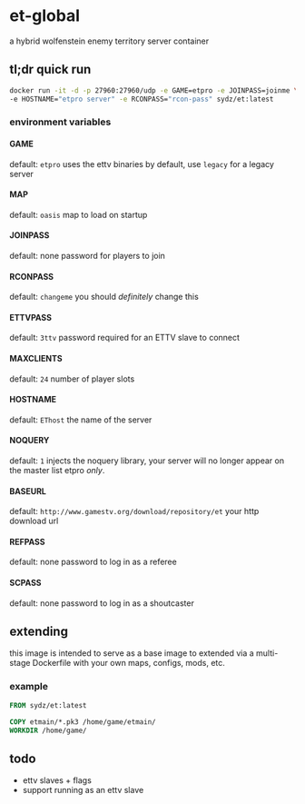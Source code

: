 # et-global
a hybrid wolfenstein enemy territory server container


## tl;dr quick run

```sh
docker run -it -d -p 27960:27960/udp -e GAME=etpro -e JOINPASS=joinme \
-e HOSTNAME="etpro server" -e RCONPASS="rcon-pass" sydz/et:latest
```

### environment variables

#### GAME
default: `etpro`
uses the ettv binaries by default, use `legacy` for a legacy server

#### MAP
default: `oasis`
map to load on startup


#### JOINPASS
default: none
password for players to join


#### RCONPASS
default: `changeme`
you should *definitely* change this

#### ETTVPASS
default: `3ttv`
password required for an ETTV slave to connect

#### MAXCLIENTS
default: `24`
number of player slots

#### HOSTNAME
default: `EThost`
the name of the server

#### NOQUERY
default: `1`
injects the noquery library, your server will no longer appear on the master list
etpro *only*.

#### BASEURL 
default: `http://www.gamestv.org/download/repository/et`
your http download url

#### REFPASS
default: none
password to log in as a referee

#### SCPASS
default: none
password to log in as a shoutcaster


## extending
this image is intended to serve as a base image to extended via a multi-stage
Dockerfile with your own maps, configs, mods, etc.


### example

``` dockerfile
FROM sydz/et:latest

COPY etmain/*.pk3 /home/game/etmain/
WORKDIR /home/game/
```

## todo
- ettv slaves + flags
- support running as an ettv slave
